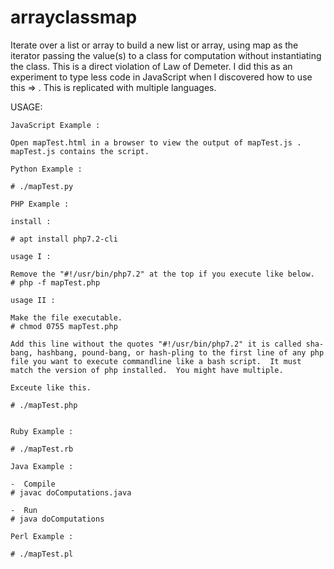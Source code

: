 # arrayclassmap

Iterate over a list or array to build a new list or array, using map as the iterator passing the value(s) to a class for computation without instantiating the class.  This is a direct violation of Law of Demeter.  I did this as an experiment to type less code in JavaScript when I discovered how to use this => .  This is replicated with multiple languages.


USAGE:

	JavaScript Example :
	
	Open mapTest.html in a browser to view the output of mapTest.js .  mapTest.js contains the script.
	
	Python Example :	
	
	# ./mapTest.py
	
	PHP Example :	
	
	install :

	# apt install php7.2-cli

	usage I :
	
	Remove the "#!/usr/bin/php7.2" at the top if you execute like below.
	# php -f mapTest.php 

	usage II :
	
	Make the file executable.
	# chmod 0755 mapTest.php
	
	Add this line without the quotes "#!/usr/bin/php7.2" it is called sha-bang, hashbang, pound-bang, or hash-pling to the first line of any php file you want to execute commandline like a bash script.  It must match the version of php installed.  You might have multiple.
	
	Exceute like this.
	
	# ./mapTest.php 
	
		
	Ruby Example :
	
	# ./mapTest.rb
	
	Java Example :
	
	-  Compile 
	# javac doComputations.java
	
	-  Run
	# java doComputations
	
	Perl Example :
	
	# ./mapTest.pl
